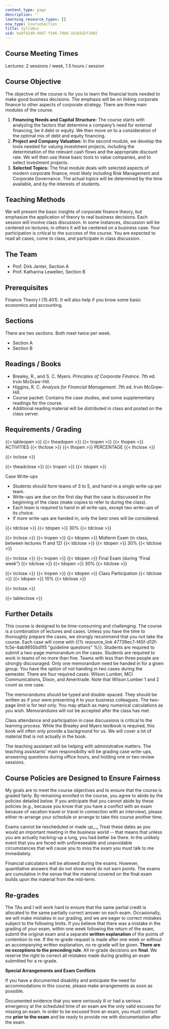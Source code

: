 ```yaml
---
content_type: page
description: ''
learning_resource_types: []
ocw_type: CourseSection
title: Syllabus
uid: 9a9f42d9-48d7-f546-7db8-1b1b5d2f3482
---
```


Course Meeting Times
--------------------

Lectures: 2 sessions / week, 1.5 hours / session

Course Objective
----------------

The objective of the course is for you to learn the financial tools needed to make good business decisions. The emphasis will be on linking corporate finance to other aspects of corporate strategy. There are three main modules of the course.

1.  **Financing Needs and Capital Structure:** The course starts with analyzing the factors that determine a company’s need for external financing, be it debt or equity. We then move on to a consideration of the optimal mix of debt and equity financing.
2.  **Project and Company Valuation:** In the second module, we develop the tools needed for valuing investment projects, including the determination of the relevant cash flows and the appropriate discount rate. We will then use these basic tools to value companies, and to select investment projects.
3.  **Selected Topics:** The final module deals with selected aspects of modern corporate finance, most likely including Risk Management and Corporate Governance. The actual topics will be determined by the time available, and by the interests of students.

Teaching Methods
----------------

We will present the basic insights of corporate finance theory, but emphasize the application of theory to real business decisions. Each session will involve class discussion. In some instances, discussion will be centered on lectures; in others it will be centered on a business case. Your participation is critical to the success of the course. You are expected to read all cases, come to class, and participate in class discussion.

The Team
--------

*   Prof. Dirk Jenter, Section A
*   Prof. Katharina Lewellen, Section B

Prerequisites
-------------

Finance Theory I (15.401). It will also help if you know some basic economics and accounting.

Sections
--------

There are two sections. Both meet twice per week.

*   Section A
*   Section B

Readings / Books
----------------

*   Brealey, R., and S. C. Myers. _Principles of Corporate Finance._ 7th ed. Irvin McGraw-Hill.
*   Higgins, R. C. _Analysis for Financial Management._ 7th ed. Irvin McGraw-Hill.
*   Course packet: Contains the case studies, and some supplementary readings for the course.
*   Additional reading material will be distributed in class and posted on the class server.

Requirements / Grading
----------------------

{{< tableopen >}}
{{< theadopen >}}
{{< tropen >}}
{{< thopen >}}
ACTIVITIES
{{< thclose >}}
{{< thopen >}}
PERCENTAGE
{{< thclose >}}

{{< trclose >}}

{{< theadclose >}}
{{< tropen >}}
{{< tdopen >}}


Case Write-ups

*   Students should form teams of 3 to 5, and hand-in a single write-up per team.
*   Write-ups are due on the first day that the case is discussed in the beginning of the class (make copies to refer to during the class).
*   Each team is required to hand in all write-ups, except two write-ups of its choice.
*   If more write-ups are handed in, only the best ones will be considered.


{{< tdclose >}}
{{< tdopen >}}
30%
{{< tdclose >}}

{{< trclose >}}
{{< tropen >}}
{{< tdopen >}}
Midterm Exam (in class, between lectures 11 and 12)
{{< tdclose >}}
{{< tdopen >}}
30%
{{< tdclose >}}

{{< trclose >}}
{{< tropen >}}
{{< tdopen >}}
Final Exam (during “Final week”)
{{< tdclose >}}
{{< tdopen >}}
30%
{{< tdclose >}}

{{< trclose >}}
{{< tropen >}}
{{< tdopen >}}
Class Participation
{{< tdclose >}}
{{< tdopen >}}
10%
{{< tdclose >}}

{{< trclose >}}

{{< tableclose >}}

  

Further Details
---------------

This course is designed to be time-consuming and challenging. The course is a combination of lectures and cases. Unless you have the time to thoroughly prepare the cases, we strongly recommend that you not take the course. Each case will come with {{% resource_link 47739ec7-f45f-d12f-fc5e-4ab9950bd1f5 "guideline questions" %}}. Students are required to submit a two-page memorandum on the cases. Students are required to work in teams of no more than five. Teams with less than three people are strongly discouraged. Only one memorandum need be handed in for a given group. You have the option of not handing in two cases during the semester. There are four required cases: Wilson Lumber, MCI Communications, Dixon, and Ameritrade. Note that Wilson Lumber 1 and 2 count as one case.

The memorandums should be typed and double-spaced. They should be written as if your were presenting it to your business colleagues. The two-page limit is for text only. You may attach as many numerical calculations as you wish. Memorandums will not be accepted after the class has met.

Class attendance and participation in case discussions is critical to the learning process. While the Brealey and Myers textbook is required, this book will often only provide a background for us. We will cover a lot of material that is not actually in the book.

The teaching assistant will be helping with administrative matters. The teaching assistants' main responsibility will be grading case write-ups, answering questions during office hours, and holding one or two review sessions.

Course Policies are Designed to Ensure Fairness
-----------------------------------------------

My goals are to meet the course objectives and to ensure that the course is graded fairly. By remaining enrolled in the course, you agree to abide by the policies detailed below. If you anticipate that you cannot abide by these policies (e.g., because you know that you have a conflict with an exam because of vacation travel or travel in connection with an interview), please either re-arrange your schedule or arrange to take this course another time.

Exams cannot be rescheduled or made up_._ Treat these dates as you would an important meeting in the business world -- that means that unless you are actually hacking-up a lung, you had better be there. In the unlikely event that you are faced with unforeseeable and unavoidable circumstances that will cause you to miss the exam you must talk to me immediately.

Financial calculators will be allowed during the exams. However, quantitative answers that do not show work do not earn points. The exams are cumulative in the sense that the material covered on the final exam builds upon the material from the mid-term.

Re-grades
---------

The TAs and I will work hard to ensure that the same partial credit is allocated to the same partially correct answer on each exam. Occasionally, we will make mistakes in our grading, and we are eager to correct mistakes subject to the following limits. If you believe that there was a mistake in the grading of your exam, within one week following the return of the exam, submit the original exam and a separate **written explanation** of the points of contention to me. If the re-grade request is made after one week or without an accompanying written explanation, no re-grade will be given. **There are no exceptions to the preceding rule**_._ All re-grade decisions are **final**_._ We reserve the right to correct all mistakes made during grading an exam submitted for a re-grade.

**Special Arrangements and Exam Conflicts**

If you have a documented disability and anticipate the need for accommodations in this course, please make arrangements as soon as possible.

Documented evidence that you were seriously ill or had a serious emergency at the scheduled time of an exam are the only valid excuses for missing an exam. In order to be excused from an exam, you must contact me **prior to the exam** and be ready to provide me with documentation after the exam.